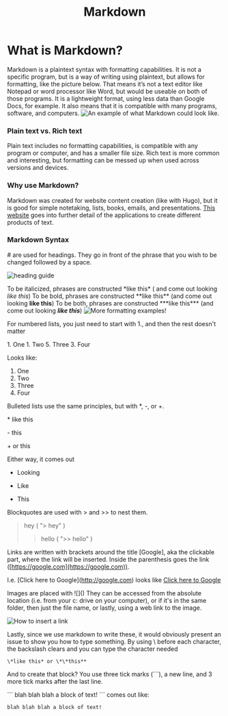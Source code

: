 ﻿---
title: Markdown
---

# What is Markdown?

Markdown is a plaintext syntax with formatting capabilities. It is not a specific program, but is a way of writing using plaintext, but allows for formatting, like the picture below. That means it’s not a text editor like Notepad or word processor like Word, but would be useable on both of those programs. It is a lightweight format, using less data than Google Docs, for example. It also means that it is compatible with many programs, software, and computers.
![An example of what Markdown could look like.](/images/digital-media/markdown/markdown_preview_ex.jpg)

### Plain text vs. Rich text

Plain text includes no formatting capabilities, is compatible with any program or computer, and has a smaller file size. Rich text is more common and interesting, but formatting can be messed up when used across versions and devices.

### Why use Markdown?

Markdown was created for website content creation (like with Hugo), but it is good for simple notetaking, lists, books, emails, and presentations. [This website](https://www.markdownguide.org/getting-started/) goes into further detail of the applications to create different products of text.

### Markdown Syntax

\# are used for headings. They go in front of the phrase that you wish to be changed followed by a space.

![heading guide](/images/digital-media/markdown/heading_examples.png)

To be italicized, phrases are constructed \*like this* ( and come out looking *like this*)
To be bold, phrases are constructed \*\*like this** (and come out looking **like this**)
To be both, phrases are constructed \*\*\*like this*** (and come out looking ***like this***)
![More formatting examples!](/images/digital-media/markdown/formatting_examples.png)

For numbered lists, you just need to start with 1., and then the rest doesn't matter

1\. One
1\. Two
5. Three
3. Four

Looks like:

1. One
2. Two
3. Three
4. Four

Bulleted lists use the same principles, but with *, -, or +.

\* like this

\- this

\+ or this

Either way, it comes out

- Looking
* Like
+ This

Blockquotes are used with > and >> to nest them.

> hey ( "> hey" )
> 
> > hello ( ">> hello" )

Links are written with brackets around the title [Google], aka the clickable part, where the link will be inserted. Inside the parenthesis goes the link ([https://google.com](https://google.com)). 

I.e. \[Click here to Google](http://google.com) looks like [Click here to Google](http://google.com)

Images are placed with \!\[]() 
They can be accessed from the absolute location (i.e. from your c: drive on your computer), or if it's in the same folder, then just the file name, or lastly, using a web link to the image.

![How to insert a link](/images/digital-media/markdown/how_to_insert_link.png)

Lastly, since we use markdown to write these, it would obviously present an issue to show you how to type something. By using \ before each character, the backslash clears and you can type the character needed

```
\*like this* or \*\*this**
```

And to create that block? You use three tick marks (```), a new line, and 3 more tick marks after the last line.

\`\`\`
blah blah blah a block of text!
\`\`\`
comes out like:

```
blah blah blah a block of text!
```

